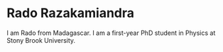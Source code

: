 # Rado Razakamiandra

I am Rado from Madagascar. I am a first-year PhD student in Physics at Stony Brook University.

<!-- ![fanrado's Stats](https://github-readme-stats.vercel.app/api?username=fanrado&theme=blue-navy&show_icons=true&hide_border=true&count_private=true) -->
